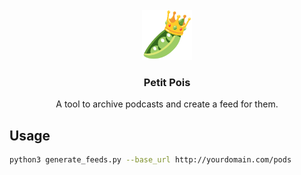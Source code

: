 <!-- PROJECT LOGO -->
<br />
<div align="center">
  <a href="https://github.com/Wheest/petit-pois/">
    <img src="logo.png" alt="Logo" width="80" height="80">
  </a>

  <h3 align="center">Petit Pois</h3>

  <p align="center">
    A tool to archive podcasts and create a feed for them.
    <br />
  </p>
</div>


## Usage

``` sh
python3 generate_feeds.py --base_url http://yourdomain.com/pods
```
